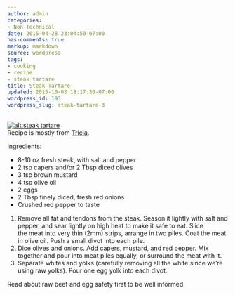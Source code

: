```yaml
---
author: admin
categories:
- Non-Technical
date: 2015-04-28 23:04:50-07:00
has-comments: true
markup: markdown
source: wordpress
tags:
- cooking
- recipe
- steak tartare
title: Steak Tartare
updated: 2015-10-03 18:17:30-07:00
wordpress_id: 193
wordpress_slug: steak-tartare-3
---
```

[![alt:steak tartare](../wp-content/uploads/2015/04/steak-tartare.jpg)](../wp-content/uploads/2015/04/steak-tartare.jpg)  
Recipe is mostly from [Tricia](http://triciaroxanne.wordpress.com).

Ingredients:

-   8-10 oz fresh steak, with salt and pepper
-   2 tsp capers and/or 2 Tbsp diced olives
-   3 tsp brown mustard
-   4 tsp olive oil
-   2 eggs
-   2 Tbsp finely diced, fresh red onions
-   Crushed red pepper to taste

1.  Remove all fat and tendons from the steak. Season it lightly with salt and pepper, and sear lightly on high heat to make it safe to eat. Slice the meat into very thin (2mm) strips, arrange in two piles. Coat the meat in olive oil. Push a small divot into each pile.
2.  Dice olives and onions. Add capers, mustard, and red pepper. Mix together and pour into meat piles equally, or surround the meat with it.
3.  Separate whites and yolks (carefully removing all the white since we’re using raw yolks). Pour one egg yolk into each divot.

Read about raw beef and egg safety first to be well informed.
